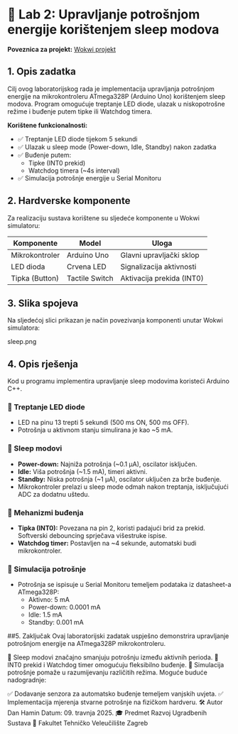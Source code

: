 # 📖 Lab 2: Upravljanje potrošnjom energije korištenjem sleep modova

**Poveznica za projekt:** [Wokwi projekt](https://wokwi.com/projects/427765641826069505)

## 1. Opis zadatka
Cilj ovog laboratorijskog rada je implementacija upravljanja potrošnjom energije na mikrokontroleru ATmega328P (Arduino Uno) korištenjem sleep modova. Program omogućuje treptanje LED diode, ulazak u niskopotrošne režime i buđenje putem tipke ili Watchdog timera.

**Korištene funkcionalnosti:**
- ✅ Treptanje LED diode tijekom 5 sekundi
- ✅ Ulazak u sleep mode (Power-down, Idle, Standby) nakon zadatka
- ✅ Buđenje putem:
  - Tipke (INT0 prekid)
  - Watchdog timera (~4s interval)
- ✅ Simulacija potrošnje energije u Serial Monitoru

## 2. Hardverske komponente
Za realizaciju sustava korištene su sljedeće komponente u Wokwi simulatoru:

| Komponente          | Model           | Uloga                     |
|---------------------|-----------------|---------------------------|
| Mikrokontroler      | Arduino Uno     | Glavni upravljački sklop  |
| LED dioda           | Crvena LED      | Signalizacija aktivnosti  |
| Tipka (Button)      | Tactile Switch  | Aktivacija prekida (INT0) |

## 3. Slika spojeva
Na sljedećoj slici prikazan je način povezivanja komponenti unutar Wokwi simulatora:

sleep.png 


## 4. Opis rješenja
Kod u programu implementira upravljanje sleep modovima koristeći Arduino C++.

### 📌 Treptanje LED diode
- LED na pinu 13 trepti 5 sekundi (500 ms ON, 500 ms OFF).
- Potrošnja u aktivnom stanju simulirana je kao ~5 mA.

### 📌 Sleep modovi
- **Power-down:** Najniža potrošnja (~0.1 µA), oscilator isključen.
- **Idle:** Viša potrošnja (~1.5 mA), timeri aktivni.
- **Standby:** Niska potrošnja (~1 µA), oscilator uključen za brže buđenje.
- Mikrokontroler prelazi u sleep mode odmah nakon treptanja, isključujući ADC za dodatnu uštedu.

### 📌 Mehanizmi buđenja
- **Tipka (INT0):** Povezana na pin 2, koristi padajući brid za prekid. Softverski debouncing sprječava višestruke ispise.
- **Watchdog timer:** Postavljen na ~4 sekunde, automatski budi mikrokontroler.

### 📌 Simulacija potrošnje
- Potrošnja se ispisuje u Serial Monitoru temeljem podataka iz datasheet-a ATmega328P:
  - Aktivno: 5 mA
  - Power-down: 0.0001 mA
  - Idle: 1.5 mA
  - Standby: 0.001 mA

##5. Zaključak
Ovaj laboratorijski zadatak uspješno demonstrira upravljanje potrošnjom energije na ATmega328P mikrokontroleru.

🔹 Sleep modovi značajno smanjuju potrošnju između aktivnih perioda.
🔹 INT0 prekid i Watchdog timer omogućuju fleksibilno buđenje.
🔹 Simulacija potrošnje pomaže u razumijevanju različitih režima.
Moguće buduće nadogradnje:

✅ Dodavanje senzora za automatsko buđenje temeljem vanjskih uvjeta.
✅ Implementacija mjerenja stvarne potrošnje na fizičkom hardveru.
🛠 Autor
Dan Hamin
Datum: 09. travnja 2025.
🎓 Predmet
Razvoj Ugradbenih Sustava
🏫 Fakultet
Tehničko Veleučilište Zagreb
